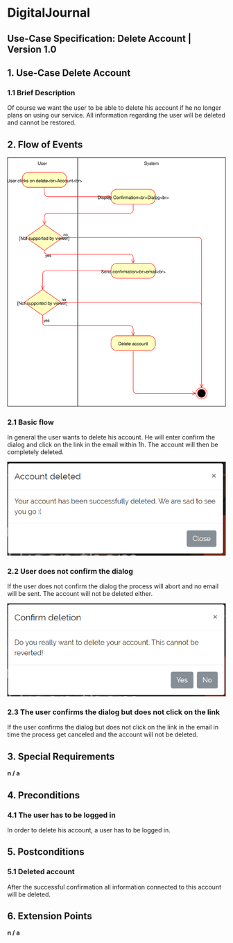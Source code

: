 # DigitalJournal
## Use-Case Specification: Delete Account | Version 1.0

## 1. Use-Case Delete Account

### 1.1 Brief Description

Of course we want the user to be able to delete his account if he no longer plans on using our service. All information regarding the user will be deleted and cannot be restored.

## 2. Flow of Events

![ad_delete_account](ad_delete_account.svg)

### 2.1 Basic flow

In general the user wants to delete his account. He will enter confirm the dialog and click on the link in the email within 1h. The account will then be completely deleted.

![account_deleted](account_deleted.png)

### 2.2 User does not confirm the dialog

If the user does not confirm the dialog the process will abort and no email will be sent. The account will not be deleted either.

![confirmation_dialog](confirm_deletion.png)

### 2.3 The user confirms the dialog but does not click on the link

If the user confirms the dialog but does not click on the link in the email in time the process get canceled and the account will not be deleted.

## 3. Special Requirements

**n / a**

## 4. Preconditions

### 4.1 The user has to be logged in

In order to delete his account, a user has to be logged in.

## 5. Postconditions

### 5.1 Deleted account

After the successful confirmation all information connected to this account will be deleted. 

## 6. Extension Points

**n / a**